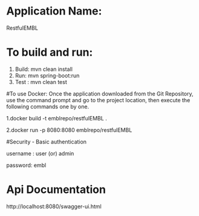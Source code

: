 # Application Name:  
RestfulEMBL

# To build and run:
1. Build: mvn clean install
2. Run: mvn spring-boot:run
3. Test : mvn clean test

#To use Docker:
Once the application downloaded from the Git Repository, use the command prompt and go to the project location, then execute the following commands one by one.

1.docker build -t emblrepo/restfulEMBL .

2.docker run -p 8080:8080 emblrepo/restfulEMBL

#Security - Basic authentication

username : user (or) admin

password: embl

# Api Documentation

http://localhost:8080/swagger-ui.html
